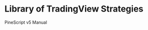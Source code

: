 # Library of TradingView Strategies

PineScript v5 Manual [](https://www.tradingview.com/pine-script-docs/en/v5/index.html)
